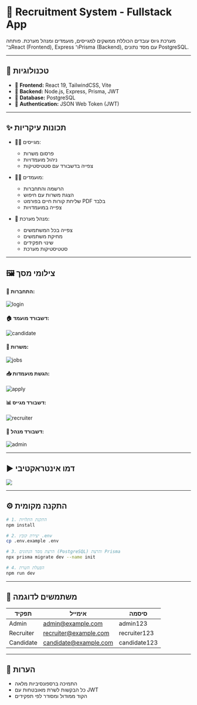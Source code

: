 # 📌 Recruitment System - Fullstack App

מערכת גיוס עובדים הכוללת ממשקים למגייסים, מועמדים ומנהל מערכת. פותחה ב־React (Frontend), Express ו־Prisma (Backend), עם מסד נתונים PostgreSQL.

---

## 🧰 טכנולוגיות

- 🔹 **Frontend:** React 19, TailwindCSS, Vite  
- 🔹 **Backend:** Node.js, Express, Prisma, JWT  
- 🔹 **Database:** PostgreSQL  
- 🔹 **Authentication:** JSON Web Token (JWT)

---

## ✨ תכונות עיקריות

- 🧑‍💼 מגייסים:
  - פרסום משרות
  - ניהול מועמדויות
  - צפייה בדשבורד עם סטטיסטיקות

- 👨‍💻 מועמדים:
  - הרשמה והתחברות
  - הצגת משרות עם חיפוש
  - שליחת קורות חיים בפורמט PDF בלבד
  - צפייה במועמדויות

- 👑 מנהל מערכת:
  - צפייה בכל המשתמשים
  - מחיקת משתמשים
  - שינוי תפקידים
  - סטטיסטיקות מערכת

---

## 🖼️ צילומי מסך

#### 🔐 התחברות:
![login](./screenshots/login.png)

#### 🏠 דשבורד מועמד:
![candidate](./screenshots/candidate_dashboard.png)

#### 📄 משרות:
![jobs](./screenshots/job_list.png)

#### 📥 הגשת מועמדות:
![apply](./screenshots/apply.png)

#### 📊 דשבורד מגייס:
![recruiter](./screenshots/recruiter_dashboard.png)

#### 👑 דשבורד מנהל:
![admin](./screenshots/admin_dashboard.png)

---

## ▶️ דמו אינטראקטיבי

![](./screenshots/demo.gif)

---

## ⚙️ התקנה מקומית

```bash
# 1. התקנת התלויות
npm install

# 2. יצירת קובץ .env
cp .env.example .env

# 3. הרצת מסד הנתונים (PostgreSQL) והרצת Prisma
npx prisma migrate dev --name init

# 4. הפעלת השרת
npm run dev
```

---

## 👤 משתמשים לדוגמה

| תפקיד      | אימייל                  | סיסמה          |
|------------|--------------------------|----------------|
| Admin      | admin@example.com        | admin123       |
| Recruiter  | recruiter@example.com    | recruiter123   |
| Candidate  | candidate@example.com    | candidate123   |

---

## 📄 הערות

- התמיכה ברספונסיביות מלאה
- כל הבקשות לשרת מאובטחות עם JWT
- הקוד ממודול ומסודר לפי תפקידים